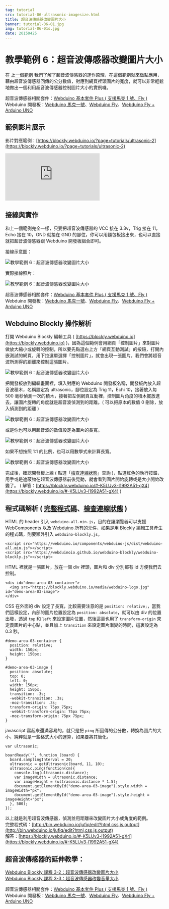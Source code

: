 ```yaml
---
tag: tutorial
src: tutorial-06-ultrasonic-imagesize.html
title: 超音波傳感器改變圖片大小
banner: tutorial-06-01.jpg
img: tutorial-06-01s.jpg
date: 20150425
---
```


<!-- @@master  = ../../_layout.html-->

<!-- @@block  =  meta-->

<title>教學範例 6：超音波傳感器改變圖片大小 :::: Webduino = Web × Arduino</title>

<meta name="description" content="我們了解了超音波傳感器的運作原理，在這個 Webduino 的範例就來做點應用，藉由超音波傳感器回傳的公分數值，對應到網頁裡頭圖片的寬度，就可以非常輕鬆地做出一個利用超音波傳感器控制圖片大小的實例囉。">

<meta itemprop="description" content="我們了解了超音波傳感器的運作原理，在這個 Webduino 的範例就來做點應用，藉由超音波傳感器回傳的公分數值，對應到網頁裡頭圖片的寬度，就可以非常輕鬆地做出一個利用超音波傳感器控制圖片大小的實例囉。">

<meta property="og:description" content="我們了解了超音波傳感器的運作原理，在這個 Webduino 的範例就來做點應用，藉由超音波傳感器回傳的公分數值，對應到網頁裡頭圖片的寬度，就可以非常輕鬆地做出一個利用超音波傳感器控制圖片大小的實例囉。">

<meta property="og:title" content="教學範例 6：超音波傳感器改變圖片大小" >

<meta property="og:url" content="https://webduino.io/tutorials/tutorial-06-ultrasonic-imagesize.html">

<meta property="og:image" content="https://webduino.io/img/tutorials/tutorial-06-01s.jpg">

<meta itemprop="image" content="https://webduino.io/img/tutorials/tutorial-06-01s.jpg">

<include src="../_include-tutorials.html"></include>

<!-- @@close-->

<!-- @@block  =  preAndNext-->

<include src="../_include-tutorials-content.html"></include>

<!-- @@close-->



<!-- @@block  =  tutorials-->
# 教學範例 6：超音波傳感器改變圖片大小

在 [上一個範例](tutorial-05-ultrasonic.html) 我們了解了超音波傳感器的運作原理，在這個範例就來做點應用，藉由超音波傳感器回傳的公分數值，對應到網頁裡頭圖片的寬度，就可以非常輕鬆地做出一個利用超音波傳感器控制圖片大小的實例囉。

<div class="buy-this">
	<span>超音波傳感器相關套件：<a href="https://webduino.io/buy/webduino-package-plus.html" target="_blank">Webduino 基本套件 Plus ( 支援馬克 1 號、Fly )</a></span>
	<span>Webduino 開發板：<a href="https://webduino.io/buy/component-webduino-v1.html" target="_blank">Webduino 馬克一號</a>、<a href="https://webduino.io/buy/component-webduino-fly.html" target="_blank">Webduino Fly</a>、<a href="https://webduino.io/buy/component-webduino-uno-fly.html" target="_blank">Webduino Fly + Arduino UNO</a></span>
</div>

## 範例影片展示

影片對應範例：[https://blockly.webduino.io/?page=tutorials/ultrasonic-2](https://blockly.webduino.io/?page=tutorials/ultrasonic-2)  

<iframe class="youtube" src="https://www.youtube.com/embed/NXJ3xmqHm8o" frameborder="0" allowfullscreen></iframe>

## 接線與實作

和上一個範例完全一樣，只要把超音波傳感器的 VCC 接在 3.3v，Trig 接在 11，Echo 接在 10，GND 就接在 GND 的腳位，你可以用麵包板接出來，也可以直接就把超音波傳感器跟 Webduino 開發板組合即可。

接線示意圖：

![教學範例 6：超音波傳感器改變圖片大小](../img/tutorials/tutorial-06-02.jpg)

實際接線照片：

![教學範例 6：超音波傳感器改變圖片大小](../img/tutorials/tutorial-06-03.jpg)

<div class="buy-this">
	<span>超音波傳感器相關套件：<a href="https://webduino.io/buy/webduino-package-plus.html" target="_blank">Webduino 基本套件 Plus ( 支援馬克 1 號、Fly )</a></span>
	<span>Webduino 開發板：<a href="https://webduino.io/buy/component-webduino-v1.html" target="_blank">Webduino 馬克一號</a>、<a href="https://webduino.io/buy/component-webduino-fly.html" target="_blank">Webduino Fly</a>、<a href="https://webduino.io/buy/component-webduino-uno-fly.html" target="_blank">Webduino Fly + Arduino UNO</a></span>
</div>


## Webduino Blockly 操作解析

打開 Webduino Blockly 編輯工具 ( [https://blockly.webduino.io](https://blockly.webduino.io) )，因為這個範例會用網頁「控制圖片」來對圖片做放大縮小或旋轉的控制，所以要先點選右上方「網頁互動測試」的按鈕，打開內嵌測試的網頁，用下拉選單選擇「控制圖片」，就會出現一張圖片，我們會將超音波所測得的距離來控制這張圖片。

![教學範例 6：超音波傳感器改變圖片大小](../img/tutorials/tutorial-06-04.jpg)

把開發板放到編輯畫面裡，填入對應的 Webduino 開發板名稱，開發板內放入超音波積木，名稱設定為 ultrasonic，腳位設定為 Trig 11，Echi 10，接著放入每 500 毫秒偵測一次的積木，接著把左側網頁互動裡，控制圖片角度的積木擺放進去，讓圖片旋轉的角度就是超音波偵測到的距離。( 可以把原本的數值 0 刪除，放入偵測到的距離 )

![教學範例 6：超音波傳感器改變圖片大小](../img/tutorials/tutorial-06-05.jpg)

或是你也可以用超音波的數值設定為圖片的長寬。

![教學範例 6：超音波傳感器改變圖片大小](../img/tutorials/tutorial-06-06.jpg)

如果不想按照 1:1 的比例，也可以用數學式來計算長寬。

![教學範例 6：超音波傳感器改變圖片大小](../img/tutorials/tutorial-06-07.jpg)

完成後，確認開發板上線 ( 點選「[檢查連線狀態](https://webduino.io/device.html)」查詢 )，點選紅色的執行按鈕，用手或是遮蔽物在超音波傳感器前後晃動，就會看到圖片開始旋轉或是大小開始改變了。
( 解答：[https://blockly.webduino.io/#-K5LUv3-l1992A51-gX4](https://blockly.webduino.io/#-K5LUv3-l1992A51-gX4) )

## 程式碼解析 ( [完整程式碼](http://bin.webduino.io/jufiq/edit?html,css,js,output)、[檢查連線狀態](https://webduino.io/device.html) )

HTML 的 header 引入 `webduino-all.min.js`，目的在讓瀏覽器可以支援 WebComponents 以及 Webduino 所有的元件，如果是用 Blockly 編輯工具產生的程式碼，則要額外引入 `webduino-blockly.js`。

	<script src="https://webduino.io/components/webduino-js/dist/webduino-all.min.js"></script>
	<script src="https://webduinoio.github.io/webduino-blockly/webduino-blockly.js"></script>

HTML 裡就是一張圖片，放在一個 div 裡頭，圖片和 div 分別都有 id 方便我們去控制。

	<div id="demo-area-03-container">
	  <img src="https://blockly.webduino.io/media/webduino-logo.jpg" id="demo-area-03-image">
	</div>

CSS 在外面的 div 設定了長寬，比較需要注意的是 `position: relative;`，當我們這樣設定，內部的圖片位置設定為 `position: absolute`，就可以由 div 的位置出發，透過 `top` 和 `left` 來設定圖片位置，然後這裏也用了 `transform-origin` 來定義圖片的中心點，並且加上 `transition` 來設定圖片漸變的時間，這裏設定為 0.3 秒。

	#demo-area-03-container {
	  position: relative;
	  width: 150px;
	  height: 150px;
	}

	#demo-area-03-image {
	  position: absolute;
	  top: 0;
	  left: 0;
	  width: 150px;
	  height: 150px;
	  transition: .3s;
	  -webkit-transition: .3s;
	  -moz-transition: .3s;
	  transform-origin: 75px 75px;
	  -webkit-transform-origin: 75px 75px;
	  -moz-transform-origin: 75px 75px;
	}

javascript 寫起來還滿容易的，就只是把 `ping` 所回傳的公分數，轉換為圖片的大小，純粹就是一些格式大小的運算，如果要將其簡化。

	var ultrasonic;

	boardReady('', function (board) {
	  board.samplingInterval = 20;
	  ultrasonic = getUltrasonic(board, 11, 10);
	  ultrasonic.ping(function(cm){
	    console.log(ultrasonic.distance);
	    var imageWidth = ultrasonic.distance;
	    var imageHeight = (ultrasonic.distance * 1.5);
	    document.getElementById("demo-area-03-image").style.width = imageWidth+"px";
	    document.getElementById("demo-area-03-image").style.height = imageHeight+"px";
	  }, 500);
	});

以上就是利用超音波傳感器，偵測並用距離來改變圖片大小或角度的範例。  
完整程式碼：[http://bin.webduino.io/jufiq/edit?html,css,js,output](http://bin.webduino.io/jufiq/edit?html,css,js,output)  
解答：[https://blockly.webduino.io/#-K5LUv3-l1992A51-gX4](https://blockly.webduino.io/#-K5LUv3-l1992A51-gX4)

## 超音波傳感器的延伸教學：

[Webduino Blockly 課程 3-2：超音波傳感器改變圖片大小](https://blockly.webduino.io/?lang=zh-hant&page=tutorials/ultrasonic-2#-JvS-qZVOxcFtjlMhYlP)  
[Webduino Blockly 課程 3-3：超音波傳感器改變音量大小](https://blockly.webduino.io/?lang=zh-hant&page=tutorials/ultrasonic-3#-JvS09LhPCGEY4M1-juO) 

<div class="buy-this">
	<span>超音波傳感器相關套件：<a href="https://webduino.io/buy/webduino-package-plus.html" target="_blank">Webduino 基本套件 Plus ( 支援馬克 1 號、Fly )</a></span>
	<span>Webduino 開發板：<a href="https://webduino.io/buy/component-webduino-v1.html" target="_blank">Webduino 馬克一號</a>、<a href="https://webduino.io/buy/component-webduino-fly.html" target="_blank">Webduino Fly</a>、<a href="https://webduino.io/buy/component-webduino-uno-fly.html" target="_blank">Webduino Fly + Arduino UNO</a></span>
</div>







<!-- @@close-->